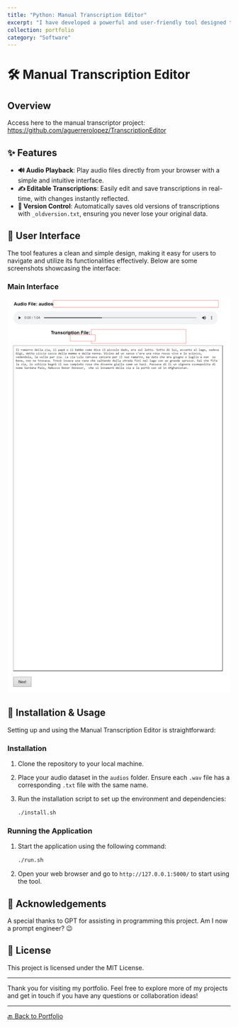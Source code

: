 ```yaml
---
title: "Python: Manual Transcription Editor"
excerpt: "I have developed a powerful and user-friendly tool designed to manually correct automatic transcriptions of audio files. This tool is particularly useful for refining transcriptions made by Whisper, ensuring high accuracy and quality."
collection: portfolio
category: "Software"
---
```


# 🛠️ Manual Transcription Editor

## Overview

Access here to the manual transcriptor project: <https://github.com/aguerrerolopez/TranscriptionEditor>

## ✨ Features

- **🔊 Audio Playback**: Play audio files directly from your browser with a simple and intuitive interface.
- **✍️ Editable Transcriptions**: Easily edit and save transcriptions in real-time, with changes instantly reflected.
- **📂 Version Control**: Automatically saves old versions of transcriptions with `_oldversion.txt`, ensuring you never lose your original data.

## 🎨 User Interface

The tool features a clean and simple design, making it easy for users to navigate and utilize its functionalities effectively. Below are some screenshots showcasing the interface:

### Main Interface

![Main Interface](../images/example_censured.png)

## 🔧 Installation & Usage

Setting up and using the Manual Transcription Editor is straightforward:

### Installation

1. Clone the repository to your local machine.
2. Place your audio dataset in the `audios` folder. Ensure each `.wav` file has a corresponding `.txt` file with the same name.
3. Run the installation script to set up the environment and dependencies:

    ```bash
    ./install.sh
    ```

### Running the Application

1. Start the application using the following command:

    ```bash
    ./run.sh
    ```

2. Open your web browser and go to `http://127.0.0.1:5000/` to start using the tool.

## 🙏 Acknowledgements

A special thanks to GPT for assisting in programming this project. Am I now a prompt engineer? 😉

## 📜 License

This project is licensed under the MIT License.

---

Thank you for visiting my portfolio. Feel free to explore more of my projects and get in touch if you have any questions or collaboration ideas!

---

[🔙 Back to Portfolio](https://aguerrerolopez.github.io/portfolio/)
